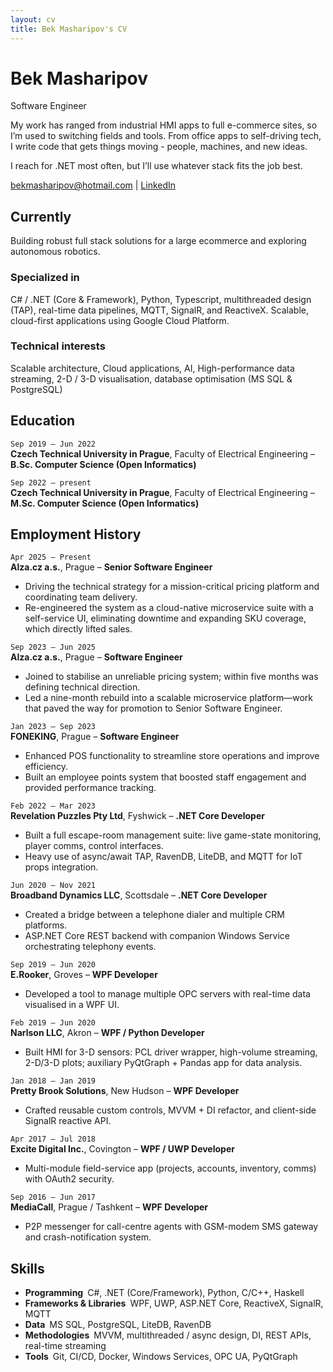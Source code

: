 ```yaml
---
layout: cv
title: Bek Masharipov's CV
---
```


# Bek Masharipov
Software Engineer

My work has ranged from industrial HMI apps to full e-commerce sites, so I’m used to switching fields and tools. From office apps to self-driving tech, I write code that gets things moving - people, machines, and new ideas.

I reach for .NET most often, but I’ll use whatever stack fits the job best.
<div id="webaddress">
  <a href="mailto:bekmasharipov@hotmail.com">bekmasharipov@hotmail.com</a> |
  <a href="https://www.linkedin.com/in/bek-masharipov-286a59111/">LinkedIn</a>
</div>

## Currently

Building robust full stack solutions for a large ecommerce and exploring autonomous robotics.


### Specialized in

C# / .NET (Core & Framework), Python, Typescript, multithreaded design (TAP), real-time data pipelines, MQTT, SignalR, and ReactiveX.
Scalable, cloud-first applications using Google Cloud Platform.


### Technical interests

Scalable architecture, Cloud applications, AI, High-performance data streaming, 2-D / 3-D visualisation, database optimisation (MS SQL & PostgreSQL)


## Education

`Sep 2019 – Jun 2022`  
__Czech Technical University in Prague__, Faculty of Electrical Engineering – **B.Sc. Computer Science (Open Informatics)**  

`Sep 2022 – present`  
__Czech Technical University in Prague__, Faculty of Electrical Engineering – **M.Sc. Computer Science (Open Informatics)**



## Employment History

`Apr 2025 – Present`  
__Alza.cz a.s.__, Prague – **Senior Software Engineer**  
- Driving the technical strategy for a mission-critical pricing platform and coordinating team delivery.  
- Re-engineered the system as a cloud-native microservice suite with a self-service UI, eliminating downtime and expanding SKU coverage, which directly lifted sales.

`Sep 2023 – Jun 2025`  
__Alza.cz a.s.__, Prague – **Software Engineer**  
- Joined to stabilise an unreliable pricing system; within five months was defining technical direction.  
- Led a nine-month rebuild into a scalable microservice platform—work that paved the way for promotion to Senior Software Engineer.

`Jan 2023 – Sep 2023`  
__FONEKING__, Prague – **Software Engineer**  
- Enhanced POS functionality to streamline store operations and improve efficiency.  
- Built an employee points system that boosted staff engagement and provided performance tracking.

`Feb 2022 – Mar 2023`  
__Revelation Puzzles Pty Ltd__, Fyshwick – **.NET Core Developer**  
- Built a full escape-room management suite: live game-state monitoring, player comms, control interfaces.  
- Heavy use of async/await TAP, RavenDB, LiteDB, and MQTT for IoT props integration.  

`Jun 2020 – Nov 2021`  
__Broadband Dynamics LLC__, Scottsdale – **.NET Core Developer**  
- Created a bridge between a telephone dialer and multiple CRM platforms.  
- ASP.NET Core REST backend with companion Windows Service orchestrating telephony events.  

`Sep 2019 – Jun 2020`  
__E.Rooker__, Groves – **WPF Developer**  
- Developed a tool to manage multiple OPC servers with real-time data visualised in a WPF UI.  

`Feb 2019 – Jun 2020`  
__Narlson LLC__, Akron – **WPF / Python Developer**  
- Built HMI for 3-D sensors: PCL driver wrapper, high-volume streaming, 2-D/3-D plots; auxiliary PyQtGraph + Pandas app for data analysis.  

`Jan 2018 – Jan 2019`  
__Pretty Brook Solutions__, New Hudson – **WPF Developer**  
- Crafted reusable custom controls, MVVM + DI refactor, and client-side SignalR reactive API.  

`Apr 2017 – Jul 2018`  
__Excite Digital Inc.__, Covington – **WPF / UWP Developer**  
- Multi-module field-service app (projects, accounts, inventory, comms) with OAuth2 security.  

`Sep 2016 – Jun 2017`  
__MediaCall__, Prague / Tashkent – **WPF Developer**  
- P2P messenger for call-centre agents with GSM-modem SMS gateway and crash-notification system.  



## Skills

- **Programming** C#, .NET (Core/Framework), Python, C/C++, Haskell  
- **Frameworks & Libraries** WPF, UWP, ASP.NET Core, ReactiveX, SignalR, MQTT  
- **Data** MS SQL, PostgreSQL, LiteDB, RavenDB  
- **Methodologies** MVVM, multithreaded / async design, DI, REST APIs, real-time streaming  
- **Tools** Git, CI/CD, Docker, Windows Services, OPC UA, PyQtGraph  

